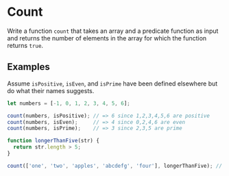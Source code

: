 # Count

Write a function `count` that takes an array and a predicate function as input and returns the number of elements in the array for which the function returns `true`.

## Examples

Assume `isPositive`, `isEven`, and `isPrime` have been defined elsewhere but do what their names suggests.

```javascript
let numbers = [-1, 0, 1, 2, 3, 4, 5, 6];

count(numbers, isPositive); // => 6 since 1,2,3,4,5,6 are positive
count(numbers, isEven);     // => 4 since 0,2,4,6 are even
count(numbers, isPrime);    // => 3 since 2,3,5 are prime

function longerThanFive(str) {
  return str.length > 5;
}

count(['one', 'two', 'apples', 'abcdefg', 'four'], longerThanFive); // => 2
```
